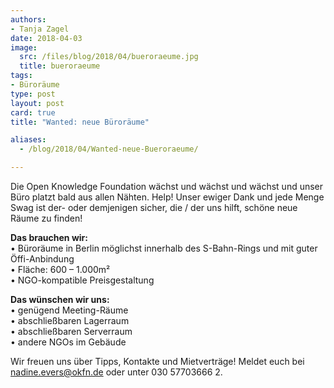 ```yaml
---
authors:
- Tanja Zagel
date: 2018-04-03
image:
  src: /files/blog/2018/04/bueroraeume.jpg
  title: bueroraeume
tags:
- Büroräume
type: post
layout: post
card: true
title: "Wanted: neue Büroräume" 

aliases:
  - /blog/2018/04/Wanted-neue-Bueroraeume/

---
```


Die Open Knowledge Foundation wächst und wächst und wächst und unser Büro platzt bald aus allen Nähten. Help! Unser ewiger Dank und jede Menge Swag ist der- oder demjenigen sicher, die / der uns hilft, schöne neue Räume zu finden!

**Das brauchen wir:**<br>
    • Büroräume in Berlin möglichst innerhalb des S-Bahn-Rings und mit guter Öffi-Anbindung<br>
    • Fläche: 600 – 1.000m²<br>
    • NGO-kompatible Preisgestaltung

**Das wünschen wir uns:**<br>
    • genügend Meeting-Räume<br>
    • abschließbaren Lagerraum<br>
    • abschließbaren Serverraum<br>
    • andere NGOs im Gebäude

Wir freuen uns über Tipps, Kontakte und Mietverträge! Meldet euch bei nadine.evers@okfn.de oder unter 030 57703666 2.

